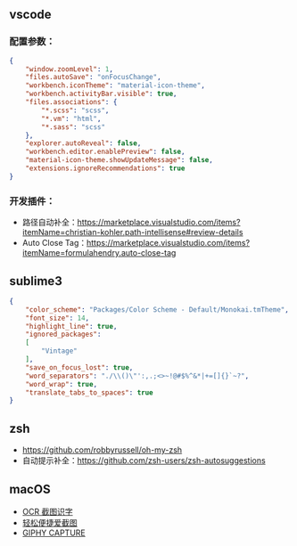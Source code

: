 ## vscode

### 配置参数：

```json
{
    "window.zoomLevel": 1,
    "files.autoSave": "onFocusChange",
    "workbench.iconTheme": "material-icon-theme",
    "workbench.activityBar.visible": true,
    "files.associations": {
        "*.scss": "scss",
        "*.vm": "html",
        "*.sass": "scss"
    },
    "explorer.autoReveal": false,
    "workbench.editor.enablePreview": false,
    "material-icon-theme.showUpdateMessage": false,
    "extensions.ignoreRecommendations": true
}
```

### 开发插件：

* 路径自动补全：https://marketplace.visualstudio.com/items?itemName=christian-kohler.path-intellisense#review-details
* Auto Close Tag：https://marketplace.visualstudio.com/items?itemName=formulahendry.auto-close-tag

## sublime3

```json
{
    "color_scheme": "Packages/Color Scheme - Default/Monokai.tmTheme",
    "font_size": 14,
    "highlight_line": true,
    "ignored_packages":
    [
        "Vintage"
    ],
    "save_on_focus_lost": true,
    "word_separators": "./\\()\"':,.;<>~!@#$%^&*|+=[]{}`~?",
    "word_wrap": true,
    "translate_tabs_to_spaces": true
}
```

## zsh

* https://github.com/robbyrussell/oh-my-zsh
* 自动提示补全：https://github.com/zsh-users/zsh-autosuggestions

## macOS

* [OCR 截图识字](https://toolinbox.net/iText/)
* [轻松便捷爱截图](http://jietu.qq.com/)
* [GIPHY CAPTURE](https://giphy.com/apps/giphycapture)
